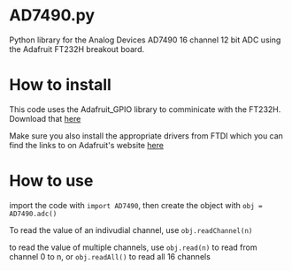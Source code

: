 # AD7490.py
Python library for the Analog Devices AD7490 16 channel 12 bit ADC using the Adafruit FT232H breakout board.

# How to install
This code uses the Adafruit_GPIO library to comminicate with the FT232H. Download that [here](https://github.com/adafruit/Adafruit_Python_GPIO/archive/master.zip)

Make sure you also install the appropriate drivers from FTDI which you can find the links to on Adafruit's website [here](https://learn.adafruit.com/adafruit-ft232h-breakout/mpsse-setup)

# How to use
import the code with `import AD7490`, then create the object with `obj = AD7490.adc()`

To read the value of an indivudial channel, use `obj.readChannel(n)`

to read the value of multiple channels, use `obj.read(n)` to read from channel 0 to n, or `obj.readAll()` to read all 16 channels
